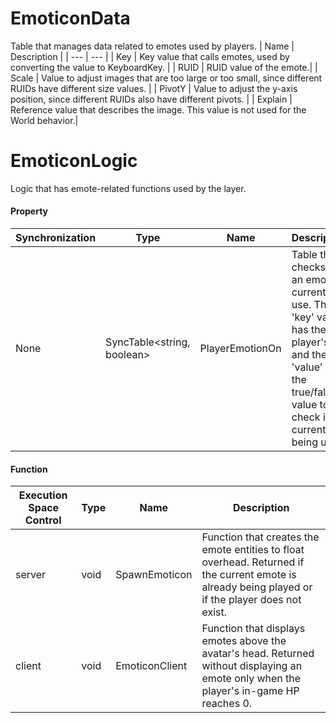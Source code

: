 # EmoticonData
Table that manages data related to emotes used by players. 
| Name | Description |
| --- | --- |
| Key | 	Key value that calls emotes, used by converting the value to KeyboardKey. |
| RUID |  RUID value of the emote.|
| Scale | 	Value to adjust images that are too large or too small, since different RUIDs have different size values. |
| PivotY | Value to adjust the y-axis position, since different RUIDs also have different pivots. |
| Explain | Reference value that describes the image. This value is not used for the World behavior.|

# EmoticonLogic
Logic that has emote-related functions used by the layer.

#### Property
| Synchronization | Type | Name | Description |
| --- | --- | --- | --- |
| None | SyncTable<string, boolean> |PlayerEmotionOn | Table that checks if an emote is currently in use. The 'key' value has the player's ID, and the 'value' has the true/false value to check if it is currently being used. |
#### Function
| Execution Space Control | Type | Name | Description |
| --- | --- | --- | --- |
| server | void | SpawnEmoticon | Function that creates the emote entities to float overhead. Returned if the current emote is already being played or if the player does not exist. |
| client | void | EmoticonClient | Function that displays emotes above the avatar's head. Returned without displaying an emote only when the player's in-game HP reaches 0. |